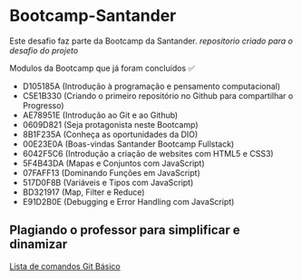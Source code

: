 # Bootcamp-Santander
Este desafio faz parte da Bootcamp da Santander.
_repositorio criado para o desafio do projeto_

Modulos da Bootcamp que já foram concluídos :white_check_mark:
- D105185A (Introdução à programação e pensamento computacional)
- C5E1B330 (Criando o primeiro repositório no Github para compartilhar o Progresso)
- AE78951E (Introdução ao Git e ao Github)
- 0609D821 (Seja protagonista neste Bootcamp)
- 8B1F235A (Conheça as oportunidades da DIO)
- 00E23E0A (Boas-vindas Santander Bootcamp Fullstack)
- 6042F5C6 (Introdução a criação de websites com HTML5 e CSS3)
- 5F4B43DA (Mapas e Conjuntos com JavaScript)
- 07FAFF13 (Dominando Funções em JavaScript)
- 517D0F8B (Variáveis e Tipos com JavaScript)
- BD321917 (Map, Filter e Reduce)
- E91D2B0E (Debugging e Error Handling com JavaScript)

## Plagiando o professor para simplificar e dinamizar
[Lista de comandos Git Básico](https://comandosgit.github.io/)

